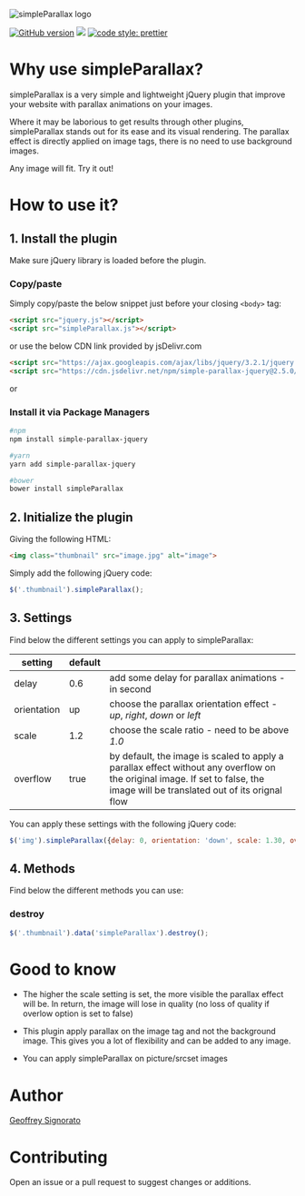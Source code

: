 ![simpleParallax logo](https://anakao-theme.com/simpleparallax/img/social/base-github-2.png)

[![GitHub version](https://badge.fury.io/gh/geosenna%2FsimpleParallax.svg)](https://badge.fury.io/gh/geosenna%2FsimpleParallax)
[![](https://data.jsdelivr.com/v1/package/npm/simple-parallax-jquery/badge?style=rounded)](https://www.jsdelivr.com/package/npm/simple-parallax-jquery)
[![code style: prettier](https://img.shields.io/badge/code_style-prettier-ff69b4.svg?style=flat-square)](https://github.com/prettier/prettier)


# Why use simpleParallax?

simpleParallax is a very simple and lightweight jQuery plugin that improve your website with parallax animations on your images.

Where it may be laborious to get results through other plugins, simpleParallax stands out for its ease and its visual rendering. The parallax effect is directly applied on image tags, there is no need to use background images.

Any image will fit. Try it out!

# How to use it?

## 1. Install the plugin

Make sure jQuery library is loaded before the plugin.

### Copy/paste

Simply copy/paste the below snippet just before your closing `<body>` tag:

```html
<script src="jquery.js"></script>
<script src="simpleParallax.js"></script>
```

or use the below CDN link provided by jsDelivr.com

```html
<script src="https://ajax.googleapis.com/ajax/libs/jquery/3.2.1/jquery.min.js"></script>
<script src="https://cdn.jsdelivr.net/npm/simple-parallax-jquery@2.5.0/src/simpleParallax.min.js"></script>
```

or

### Install it via Package Managers

```sh
#npm
npm install simple-parallax-jquery

#yarn
yarn add simple-parallax-jquery

#bower
bower install simpleParallax
```

## 2. Initialize the plugin

Giving the following HTML:

```html
<img class="thumbnail" src="image.jpg" alt="image">
```

Simply add the following jQuery code:

```javascript
$('.thumbnail').simpleParallax();
```

## 3. Settings

Find below the different settings you can apply to simpleParallax:

| setting     | default |   |
|-------------|---------|---|
| delay       | 0.6     | add some delay for parallax animations - in second |
| orientation | up      | choose the parallax orientation effect - *up*, *right*, *down* or *left* |
| scale       | 1.2     | choose the scale ratio - need to be above *1.0*  |
| overflow    | true    | by default, the image is scaled to apply a parallax effect without any overflow on the original image. If set to false, the image will be translated out of its orignal flow |


You can apply these settings with the following jQuery code:

```javascript
$('img').simpleParallax({delay: 0, orientation: 'down', scale: 1.30, overfow: true });
```

## 4. Methods

Find below the different methods you can use:

### destroy

```javascript
$('.thumbnail').data('simpleParallax').destroy();
```

# Good to know

* The higher the scale setting is set, the more visible the parallax effect will be. In return, the image will lose in quality (no loss of quality if overlow option is set to false)

* This plugin apply parallax on the image tag and not the background image. This gives you a lot of flexibility and can be added to any image.

* You can apply simpleParallax on picture/srcset images

# Author

[Geoffrey Signorato](https://github.com/geosenna/)

# Contributing

Open an issue or a pull request to suggest changes or additions.


